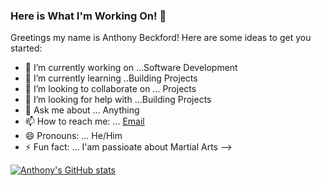### Here is What I'm Working On! 👋


Greetings my name is Anthony Beckford!
Here are some ideas to get you started:

- 🔭 I’m currently working on ...Software Development
- 🌱 I’m currently learning ..Building Projects
- 👯 I’m looking to collaborate on ... Projects
- 🤔 I’m looking for help with ...Building Projects
- 💬 Ask me about ... Anything
- 📫 How to reach me: ... [Email](abeckford03@yahoo.com)
- 😄 Pronouns: ... He/Him
- ⚡ Fun fact: ... I'am passioate about Martial Arts 
-->


[![Anthony's GitHub stats](https://github-readme-stats.vercel.app/api?username=ABeck617a)](https://github.com/ABeck617/github-readme-stats)
